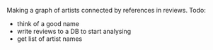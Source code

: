 Making a graph of artists connected by references in reviews.
Todo:
- think of a good name
- write reviews to a DB to start analysing
- get list of artist names
